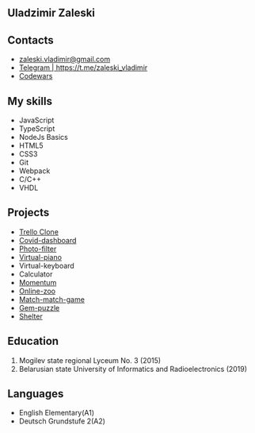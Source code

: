 ## Uladzimir Zaleski <br>

## Contacts <br>

<ul>
  <li><a href="mailto:zaleski.vladimir@gmail.com">zaleski.vladimir@gmail.com</a></li>
  <li><a href="https://t.me/zaleski_vladimir">Telegram | https://t.me/zaleski_vladimir</a></li>
  <li><a href="https://www.codewars.com/users/VZaleski">Codewars</a></li>
</ul>

## My skills

<ul>
  <li>JavaScript</li>
  <li>TypeScript</li>
  <li>NodeJs Basics</li>
  <li>HTML5</li>
  <li>CSS3</li>
  <li>Git</li>
  <li>Webpack</li>
  <li>C/C++</li>
  <li>VHDL</li>
</ul>

## Projects

<ul>
  <li><a href="https://yupodd-trelloclone.netlify.app/">Trello Clone</a></li>
  <li><a href="https://vzaleski-covid-dashboard.netlify.app/">Covid-dashboard</a></li>
  <li><a href="https://rolling-scopes-school.github.io/vzaleski-JSFE2021Q1/photo-filter/">Photo-filter</a></li>
  <li><a href="https://rolling-scopes-school.github.io/vzaleski-JSFE2021Q1/virtual-piano/">Virtual-piano</a></li>
  <li><a href="https://rolling-scopes-school.github.io/vzaleski-JS2020Q3/virtual-keyboard/"></a>Virtual-keyboard</li>
  <li><a href="https://rolling-scopes-school.github.io/vzaleski-JS2020Q3/calculator/"></a>Calculator</li>
  <li><a href="https://rolling-scopes-school.github.io/vzaleski-JS2020Q3/Momentum/">Momentum</a></li>
  <li><a href="https://rolling-scopes-school.github.io/vzaleski-JSFE2021Q1/online-zoo/pages/landing/landing.html">Online-zoo</a></li>
  <li><a href="https://rolling-scopes-school.github.io/vzaleski-JSFE2021Q1/match-match-game/dist/">Match-match-game</a></li>
  <li><a href="https://rolling-scopes-school.github.io/vzaleski-JS2020Q3/gem-puzzle/">Gem-puzzle</a></li>
  <li><a href="https://rolling-scopes-school.github.io/vzaleski-JS2020Q3/shelter/pages/main/main.html">Shelter</a></li>
</ul>


## Education

  1. Mogilev state regional Lyceum No. 3 (2015)<br>
  2. Belarusian state University of Informatics and Radioelectronics (2019)<br>
 
 ## Languages
 
 <ul>
  <li>English Elementary(А1)</li>
  <li>Deutsch Grundstufe 2(А2)</li>
</ul>
   

